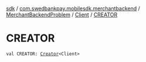 [sdk](../../../index.md) / [com.swedbankpay.mobilesdk.merchantbackend](../../index.md) / [MerchantBackendProblem](../index.md) / [Client](index.md) / [CREATOR](./-c-r-e-a-t-o-r.md)

# CREATOR

`val CREATOR: `[`Creator`](https://developer.android.com/reference/android/os/Parcelable/Creator.html)`<Client>`